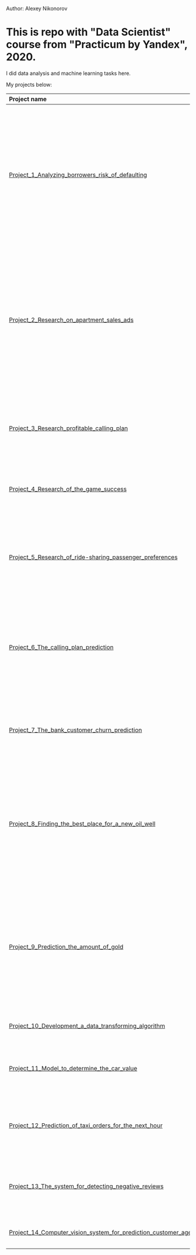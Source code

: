 Author: Alexey Nikonorov <br />

# This is repo with "Data Scientist" course from "Practicum by Yandex", 2020.

I did data analysis and machine learning tasks here.

My projects below:

| Project name | Description | Libraries used | 
| :---------------------- | :---------------------- | :---------------------- |
| [Project_1_Analyzing_borrowers_risk_of_defaulting](Project_1_Analyzing_borrowers_risk_of_defaulting) | Finding out if a customer’s marital status and number of children has an impact on whether they will default on a loan. Report will be considered when building a credit scoring of a potential customer. | *pandas*, *nltk* |
| [Project_2_Research_on_apartment_sales_ads](Project_2_Research_on_apartment_sales_ads) | Determining the market value of real estate in Saint Petersburg, Russia, and defining parameters that make it possible to create an automated system capable of detecting anomalies and fraudulent activity. | *pandas*, *matplotlib.pyplot*, *numpy* |
| [Project_3_Research_profitable_calling_plan](Project_3_Research_profitable_calling_plan) | Identifying which of the calling plans is more profitable in order to adjust the advertising budget. | *pandas*, *matplotlib.pyplot*, *numpy*, *math*, *scipy* |
| [Project_4_Research_of_the_game_success](Project_4_Research_of_the_game_success) | Finding patterns that determine whether a videogame succeeds or not. | *pandas*, *matplotlib.pyplot*, *numpy*, *math*, *scipy* |
| [Project_5_Research_of_ride-sharing_passenger_preferences](Project_5_Research_of_ride-sharing_passenger_preferences) | Finding patterns to understand ride-sharing passenger preferences and the impact of external factors on rides. | *pandas*, *matplotlib.pyplot*, *numpy*, *math*, *scipy* |
| [Project_6_The_calling_plan_prediction](Project_6_The_calling_plan_prediction) | Development of the model that would analyze mobile carrier subscribers' behavior and recommend one of the newer plans: Smart or Ultra. | *pandas*, *numpy*, *sklearn* |
| [Project_7_The_bank_customer_churn_prediction](Project_7_The_bank_customer_churn_prediction) | Prediction whether a customer will leave the bank soon,  by analysing the data on clients’ past behavior. | *pandas*, *numpy*, *sklearn* |
| [Project_8_Finding_the_best_place_for_a_new_oil_well](Project_8_Finding_the_best_place_for_a_new_oil_well) | The machine learning model building that will help to pick the oil region with the highest profit margin with analysis potential profits and risks using the Bootstrap technique. | *pandas*, *numpy*, *sklearn* |
| [Project_9_Prediction_the_amount_of_gold](Project_9_Prediction_the_amount_of_gold) | Preparation of the prototype of the machine learning model for Zyfra (heavy industry solutions), which should predict the amount of gold recovered from gold ore. | *pandas*, *matplotlib.pyplot*, *seaborn*, *numpy*, *sklearn*, *scipy* |
| [Project_10_Development_a_data_transforming_algorithm](Project_10_Development_a_data_transforming_algorithm) |  | *pandas*, *matplotlib.pyplot*, *seaborn*, *numpy*, *sklearn*, *scipy* |
| [Project_11_Model_to_determine_the_car_value](Project_11_Model_to_determine_the_car_value) |  | *pandas*, *matplotlib.pyplot*, *seaborn*, *numpy*, *sklearn*, *time*, *lightgbm*, *xgboost*, *catboost* |
| [Project_12_Prediction_of_taxi_orders_for_the_next_hour](Project_12_Prediction_of_taxi_orders_for_the_next_hour) |  | *pandas*, *matplotlib.pyplot*, *seaborn*, *numpy*, *sklearn*, *time*, *lightgbm*, *xgboost*, *catboost*, *statsmodels* |
| [Project_13_The_system_for_detecting_negative_reviews](Project_13_The_system_for_detecting_negative_reviews) |  | *pandas*, *matplotlib.pyplot*, *numpy*, *math*, *seaborn*, *sklearn*, *tqdm*, *spacy*, *re*, *nltk*, *spacy*, *lightgbm*, *pytorch* |
| [Project_14_Computer_vision_system_for_prediction_customer_age](Project_14_Computer_vision_system_for_prediction_customer_age) |  | *pandas*, *matplotlib.pyplot*, *numpy*, *PIL*, *keras*, *tensorflow* |
